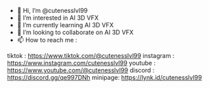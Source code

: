 - 👋 Hi, I’m @cutenesslvl99
- 👀 I’m interested in AI 3D VFX
- 🌱 I’m currently learning AI 3D VFX
- 💞️ I’m looking to collaborate on AI 3D VFX
- 📫 How to reach me :

tiktok : https://www.tiktok.com/@cutenesslvl99
instagram : https://www.instagram.com/cutenesslvl99
youtube : https://www.youtube.com/@cutenesslvl99
discord : https://discord.gg/qe997DNh
minipage: https://lynk.id/cutenesslvl99
<!---
cutenesslvl99/cutenesslvl99 is a ✨ special ✨ repository because its `README.md` (this file) appears on your GitHub profile.
You can click the Preview link to take a look at your changes.
--->
